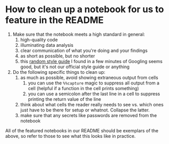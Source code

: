 # How to clean up a notebook for us to feature in the README

1. Make sure that the notebook meets a high standard in general:
    1. high-quality code
    2. illuminating data analysis
    3. clear communication of what you're doing and your findings
    4. as short as possible, but no shorter
    5. this [random style guide](https://github.com/spacetelescope/style-guides/blob/master/guides/jupyter-notebooks.md) I found in a few minutes of Googling seems good, but it's not our official style guide or anything
2. Do the following specific things to clean up:
    1. as much as possible, avoid showing extraneous output from cells
        1. you can use the `%%capture` magic to suppress all output from a cell (helpful if a function in the cell prints something)
        2. you can use a semicolon after the last line in a cell to suppress printing the return value of the line
    2. think about what cells the reader really needs to see vs. which ones just have to be there for setup or whatnot. Collapse the latter.
    3. make sure that any secrets like passwords are removed from the notebook


All of the featured notebooks in our README should be exemplars of the above, so refer to those to see what this looks like in practice.